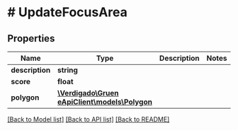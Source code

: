 # # UpdateFocusArea

## Properties

Name | Type | Description | Notes
------------ | ------------- | ------------- | -------------
**description** | **string** |  |
**score** | **float** |  |
**polygon** | [**\Verdigado\Gruen eApiClient\models\Polygon**](Polygon.md) |  |

[[Back to Model list]](../../README.md#models) [[Back to API list]](../../README.md#endpoints) [[Back to README]](../../README.md)
